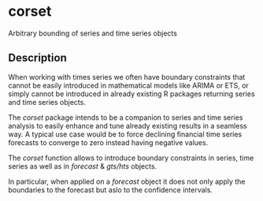 # corset
Arbitrary bounding of series and time series objects

## Description

When working with times series we often have boundary constraints that cannot be easily introduced in mathematical models like ARIMA or ETS, or simply cannot be introduced in already existing R packages returning series and time series objects.

The *corset* package intends to be a companion to series and time series analysis to easily enhance and tune already existing results in a seamless way. A typical use case would be to force declining financial time series forecasts to converge to zero instead having negative values.

The *corset* function allows to introduce boundary constraints in series, time series as well as in *forecast* & *gts/hts* objects.

In particular, when applied on a *forecast* object it does not only apply the boundaries to the forecast but aslo to the confidence intervals.
